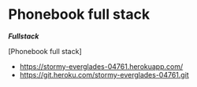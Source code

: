 # Phonebook full stack

***Fullstack***

[Phonebook full stack]
* https://stormy-everglades-04761.herokuapp.com/
* https://git.heroku.com/stormy-everglades-04761.git
